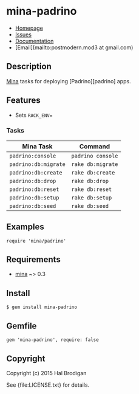 # mina-padrino

* [Homepage](https://github.com/postmodern/mina-padrino#readme)
* [Issues](https://github.com/postmodern/mina-padrino/issues)
* [Documentation](http://rubydoc.info/gems/mina-padrino/frames)
* [Email](mailto:postmodern.mod3 at gmail.com)

## Description

[Mina][mina] tasks for deploying [Padrino][padrino] apps.

## Features

* Sets `RACK_ENV=`

### Tasks

Mina Task                | Command
-------------------------|-----------------
`padrino:console`        | `padrino console`
`padrino:db:migrate`     | `rake db:migrate`
`padrino:db:create`      | `rake db:create`
`padrino:db:drop`        | `rake db:drop`
`padrino:db:reset`       | `rake db:reset`
`padrino:db:setup`       | `rake db:setup`
`padrino:db:seed`        | `rake db:seed`

## Examples

    require 'mina/padrino'

## Requirements

* [mina] ~> 0.3

## Install

    $ gem install mina-padrino

## Gemfile

    gem 'mina-padrino', require: false

## Copyright

Copyright (c) 2015 Hal Brodigan

See {file:LICENSE.txt} for details.

[mina]: http://mina-deploy.github.io/mina/
